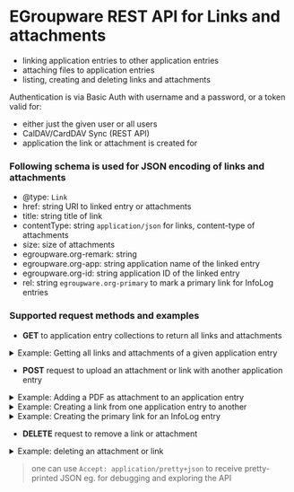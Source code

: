 # EGroupware REST API for Links and attachments
* linking application entries to other application entries
* attaching files to application entries
* listing, creating and deleting links and attachments

Authentication is via Basic Auth with username and a password, or a token valid for:
- either just the given user or all users
- CalDAV/CardDAV Sync (REST API)
- application the link or attachment is created for

### Following schema is used for JSON encoding of links and attachments

* @type: `Link`
* href: string URI to linked entry or attachments
* title: string title of link
* contentType: string `application/json` for links, content-type of attachments
* size: size of attachments
* egroupware.org-remark: string
* egroupware.org-app: string application name of the linked entry
* egroupware.org-id: string application ID of the linked entry
* rel: string `egroupware.org-primary` to mark a primary link for InfoLog entries

### Supported request methods and examples

* **GET** to application entry collections to return all links and attachments
<details>
  <summary>Example: Getting all links and attachments of a given application entry</summary>
  
```
curl https://example.org/egroupware/groupdav.php/<username>/<app>/<id>/links/ -H "Accept: application/pretty+json" --user <username>
HTTP/1.1 200 Ok
Content-Type: application/json

{
    "responses": {
        "/<username>/<app>/<id>/links/<link-id>": {
            "@type": "Link",
            "href": "https://example.org/egroupware/groupdav.php/ralf/addressbook/46",
            "contentType": "application/json",
            "title": "EGroupware GmbH: Becker, Ralf",
            "egroupware.org-app": "addressbook",
            "egroupware.org-id": "46",
            "egroupware.org-remark": "Testing ;)"
        },
        "/<username>/<app>/<id>/links/<link-id>": {
            "@type": "Link",
            "href": "https://example.org/egroupware/groupdav.php/ralf/infolog/1161",
            "contentType": "application/json",
            "title": "Test mit primärem Link (#1161)",
            "egroupware.org-app": "infolog",
            "egroupware.org-id": "1161"
        },
        "/<username>/<app>/<id>/links/<attachment-id>": {
            "@type": "Link",
            "href": "https://example.org/egroupware/webdav.php/apps/timesheet/199/image.svg",
            "contentType": "image/svg+xml",
            "size": 17167,
            "title": "image.svg"
        }
    }
}
```
</details>

* **POST** request to upload an attachment or link with another application entry

<details>
   <summary>Example: Adding a PDF as attachment to an application entry</summary>
   
```
curl -i 'https://example.org/egroupware/groupdav.php/<username>/<app>/<id>/links/<filename>' -H "Content-Type: application/pdf" --data-binary @<path-to-pdf> --user <username>

HTTP/1.1 204 Created
Location: https://example.org/egroupware/groupdav.php/<username>/<app>/<id>/links/<attachment-id>
```
</details>

<details>
   <summary>Example: Creating a link from one application entry to another</summary>

```
curl -i 'https://example.org/egroupware/groupdav.php/<username>/<app>/<id>/links/' -H "Content-Type: application/json" --data-binary @- --user <username> <<<EOF
{"application":"<2nd-app>","id":<2nd-app-id>,"remark":"This is a test ;)"}
EOF

HTTP/1.1 204 Created
Location: https://example.org/egroupware/groupdav.php/<username>/<app>/<id>/links/<link-id>
```
</details>

<details>
   <summary>Example: Creating the primary link for an InfoLog entry</summary>

```
curl -i 'https://example.org/egroupware/groupdav.php/<username>/infolog/<id>/links/' -H "Content-Type: application/json" --data-binary @- --user <username> <<<EOF
{"application":"<2nd-app>","id":<2nd-app-id>,"rel":"egroupware.org-primary"}
EOF

HTTP/1.1 204 Created
Location: https://example.org/egroupware/groupdav.php/<username>/infolog/<id>/links/<link-id>
```
</details>

* **DELETE** request to remove a link or attachment

<details>
    <summary>Example: deleting an attachment or link</summary>

```
curl -X DELETE 'https://example.org/egroupware/groupdav.php/<app>/<id>/links/<link-or-attachment-id>' --user <username>

HTTP/1.1 201 No Content
```
</details>

> one can use ```Accept: application/pretty+json``` to receive pretty-printed JSON eg. for debugging and exploring the API